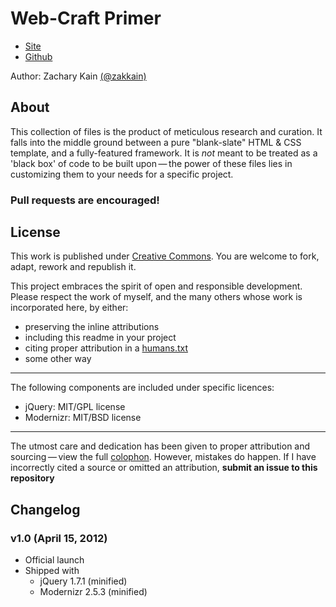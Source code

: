 # Web-Craft Primer

* [Site](http://lab.zacharykain.com/webcraft)
* [Github](http://github.com/zakkain/webcraft)

Author: Zachary Kain [(@zakkain)](http//twitter.com/zakkain)

## About

This collection of files is the product of meticulous research and curation. It falls into the middle ground between a pure "blank-slate" HTML & CSS template, and a fully-featured framework. It is _not_ meant to be treated as a 'black box' of code to be built upon&thinsp;&mdash;&thinsp;the power of these files lies in customizing them to your needs for a specific project.

### Pull requests are encouraged!


## License  

This work is published under [Creative Commons](http://creativecommons.org/licenses/by/3.0/). You are welcome to fork, adapt, rework and republish it. 

This project embraces the spirit of open and responsible development. Please respect the work of myself, and the many others whose work is incorporated here, by either:

* preserving the inline attributions
* including this readme in your project
* citing proper attribution in a [humans.txt](humanstxt.org/humans.txt)
* some other way

---

The following  components are included under specific licences:

* jQuery: MIT/GPL license
* Modernizr: MIT/BSD license

---

The utmost care and dedication has been given to proper attribution and sourcing&thinsp;&mdash;&thinsp;view the full [colophon](http://lab.zacharykain.com/webcraft/colophon). However, mistakes do happen. If I have incorrectly cited a source or omitted an attribution, **submit an issue to this repository**

## Changelog

### v1.0 (April 15, 2012)

* Official launch
* Shipped with 
	* jQuery 1.7.1 (minified)
	* Modernizr 2.5.3 (minified)
